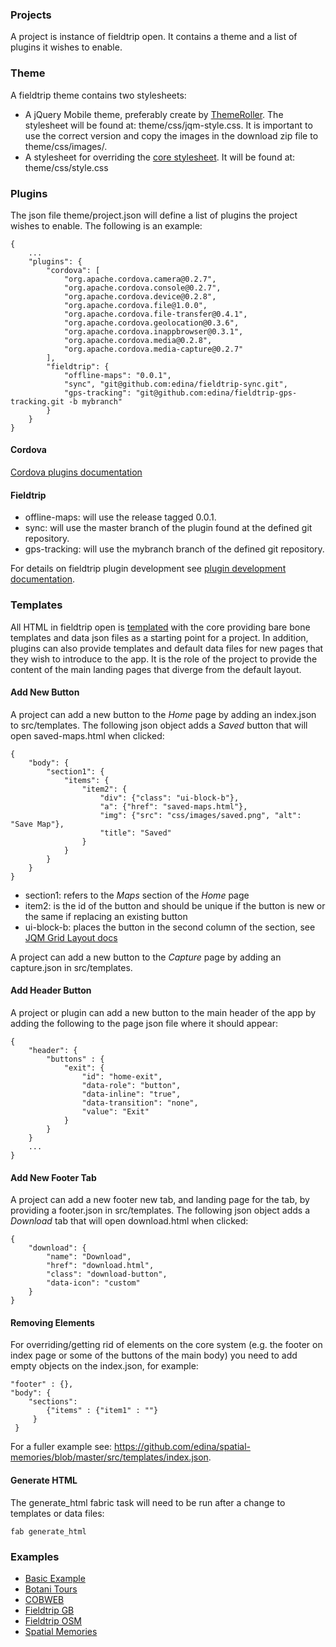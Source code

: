 ### Projects

A project is instance of fieldtrip open. It contains a theme and a list of plugins it wishes to enable.

### Theme ###

A fieldtrip theme contains two stylesheets:

* A jQuery Mobile theme, preferably create by [ThemeRoller](http://themeroller.jquerymobile.com/?ver=1.3.2). The stylesheet will be found at: theme/css/jqm-style.css. It is important to use the correct version and copy the images in the download zip file to theme/css/images/.
* A stylesheet for overriding the [core stylesheet](https://github.com/edina/fieldtrip-open/blob/master/src/www/css/style.css). It will be found at: theme/css/style.css

### Plugins

The json file theme/project.json will define a list of plugins the project wishes to enable. The following is an example:

```
{
    ...
    "plugins": {
        "cordova": [
            "org.apache.cordova.camera@0.2.7",
            "org.apache.cordova.console@0.2.7",
            "org.apache.cordova.device@0.2.8",
            "org.apache.cordova.file@1.0.0",
            "org.apache.cordova.file-transfer@0.4.1",
            "org.apache.cordova.geolocation@0.3.6",
            "org.apache.cordova.inappbrowser@0.3.1",
            "org.apache.cordova.media@0.2.8",
            "org.apache.cordova.media-capture@0.2.7"
        ],
        "fieldtrip": {
            "offline-maps": "0.0.1",
            "sync", "git@github.com:edina/fieldtrip-sync.git",
            "gps-tracking": "git@github.com:edina/fieldtrip-gps-tracking.git -b mybranch"
        }
    }
}
```

#### Cordova

[Cordova plugins documentation](http://cordova.apache.org/docs/en/3.3.0/guide_hybrid_plugins_index.md.html#Plugin%20Development%20Guide_native_interfaces)

#### Fieldtrip

* offline-maps: will use the release tagged 0.0.1.
* sync: will use the master branch of the plugin found at the defined git repository.
* gps-tracking: will use the mybranch branch of the defined git repository.

For details on fieldtrip plugin development see [plugin development documentation](PLUGINS.md).

### Templates

All HTML in fieldtrip open is [templated](https://github.com/edina/fieldtrip-open/tree/master/src/templates) with the core providing bare bone templates and data json files as a starting point for a project. In addition, plugins can also provide templates and default data files for new pages that they wish to introduce to the app. It is the role of the project to provide the content of the main landing pages that diverge from the default layout.

#### Add New Button

A project can add a new button to the _Home_ page by adding an index.json to src/templates. The following json object adds a _Saved_ button that will open saved-maps.html when clicked:

```
{
    "body": {
        "section1": {
            "items": {
                "item2": {
                    "div": {"class": "ui-block-b"},
                    "a": {"href": "saved-maps.html"},
                    "img": {"src": "css/images/saved.png", "alt": "Save Map"},
                    "title": "Saved"
                }
            }
        }
    }
}
```

* section1: refers to the _Maps_ section of the _Home_ page
* item2: is the id of the button and should be unique if the button is new or the same if replacing an existing button
* ui-block-b: places the button in the second column of the section, see [JQM Grid Layout docs](http://api.jquerymobile.com/grid-layout/#Grid%20Layout)

A project can add a new button to the _Capture_ page by adding an capture.json in src/templates.

#### Add Header Button

A project or plugin can add a new button to the main header of the app by adding the following to the page json file where it should appear:

```
{
    "header": {
        "buttons" : {
            "exit": {
                "id": "home-exit",
                "data-role": "button",
                "data-inline": "true",
                "data-transition": "none",
                "value": "Exit"
            }
        }
    }
    ...
}
```

#### Add New Footer Tab

A project can add a new footer new tab, and landing page for the tab, by providing a footer.json in src/templates. The following json object adds a _Download_ tab that will open download.html when clicked:

```
{
    "download": {
        "name": "Download",
        "href": "download.html",
        "class": "download-button",
        "data-icon": "custom"
    }
}
```

#### Removing Elements

For overriding/getting rid of elements on the core system (e.g. the footer on index page or some of the buttons of the main body) you need to add empty objects on the index.json, for example:
```
"footer" : {},
"body": {
	"sections":
    	{"items" : {"item1" : ""}
     }
 }
```

For a fuller example see: https://github.com/edina/spatial-memories/blob/master/src/templates/index.json.

#### Generate HTML

The generate_html fabric task will need to be run after a change to templates or data files:

```
fab generate_html
```

### Examples

* [Basic Example](https://github.com/edina/fieldtrip-example)
* [Botani Tours](https://github.com/edina/botanitours)
* [COBWEB](https://github.com/cobweb-eu/fieldtrip-cobweb)
* [Fieldtrip GB](https://github.com/edina/fieldtrip-gb)
* [Fieldtrip OSM](https://github.com/edina/fieldtrip-osm)
* [Spatial Memories](https://github.com/edina/spatial-memories)
